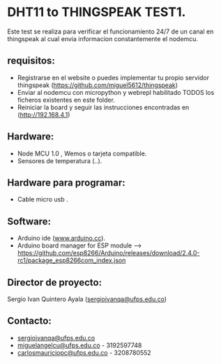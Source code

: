 ﻿DHT11 to THINGSPEAK TEST1.
==========

Este test se realiza para verificar el funcionamiento 24/7 de un canal
en thingspeak al cual envia informacion constantemente el nodemcu.

requisitos:
--------------------
+ Registrarse en el website o puedes implementar tu propio servidor thingspeak (https://github.com/miguel5612/thingspeak)
+ Enviar al nodemcu con micropython y webrepl habilitado TODOS los ficheros existentes en este folder.
+ Reiniciar la board y seguir las instrucciones encontradas en (http://192.168.4.1)


Hardware:
--------------------

+ Node MCU 1.0 , Wemos o tarjeta compatible.
+ Sensores de temperatura (..).

Hardware para programar:
--------------------

+ Cable micro usb .


Software:
--------------------

+ Arduino ide (www.arduino.cc).
+ Arduino board manager for ESP module --> https://github.com/esp8266/Arduino/releases/download/2.4.0-rc1/package_esp8266com_index.json

Director de proyecto:
--------------------

Sergio Ivan Quintero Ayala (sergioivanqa@ufps.edu.co)

Contacto:
--------------------

+ sergioivanqa@ufps.edu.co
+ miguelangelcu@ufps.edu.co - 3192597748
+ carlosmauriciopc@ufps.edu.co - 3208780552

